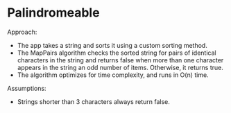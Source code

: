 #  Palindromeable

Approach:
- The app takes a string and sorts it using a custom sorting method.
- The MapPairs algorithm checks the sorted string for pairs of identical characters in the string and returns false when more than one character appears in the string an odd number of items. Otherwise, it returns true.
- The algorithm optimizes for time complexity, and runs in O(n) time. 

Assumptions:
- Strings shorter than 3 characters always return false.

